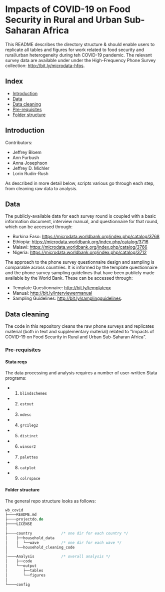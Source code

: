 # Impacts of COVID-19 on Food Security in Rural and Urban Sub-Saharan Africa
This README describes the directory structure & should enable users to replicate all tables and figures for work related to food security and rural/urban heterogeneity during teh COVID-19 pandemic. The relevant survey data are available under under the High-Frequency Phone Survey collection: http://bit.ly/microdata-hfps.   

 ## Index

 - [Introduction](#introduction)
 - [Data](#data)
 - [Data cleaning](#data-cleaning)
 - [Pre-requisites](#pre-requisites)
 - [Folder structure](#folder-structure)

## Introduction

Contributors:
* Jeffrey Bloem
* Ann Furbush 
* Anna Josephson
* Jeffrey D. Michler
* Lorin Rudin-Rush

As described in more detail below, scripts various go through each step, from cleaning raw data to analysis.

## Data 

The publicly-available data for each survey round is coupled with a basic information document, interview manual, and questionnaire for that round, which can be accessed through:
 - Burkina Faso: https://microdata.worldbank.org/index.php/catalog/3768
 - Ethiopia: https://microdata.worldbank.org/index.php/catalog/3716
 - Malawi: https://microdata.worldbank.org/index.php/catalog/3766
 - Nigeria: https://microdata.worldbank.org/index.php/catalog/3712
 
The approach to the phone survey questionnaire design and sampling is comparable across countries. It is informed by the template questionnaire and the phone survey sampling guidelines that have been publicly made available by the World Bank. These can be accessed through: 
 - Template Questionnaire: http://bit.ly/templateqx 
 - Manual: http://bit.ly/interviewermanual
 - Sampling Guidelines: http://bit.ly/samplingguidelines.

## Data cleaning

The code in this repository cleans the raw phone surveys and replicates material (both in text and supplementary material) related to "Impacts of COVID-19 on Food Security in Rural and Urban Sub-Saharan Africa". 

### Pre-requisites

#### Stata reqs

The data processing and analysis requires a number of user-written Stata programs:
   * 1. `blindschemes`
   * 2. `estout`
   * 3. `mdesc`
   * 4. `grc1leg2`
   * 5. `distinct`
   * 6. `winsor2`
   * 7. `palettes`
   * 8. `catplot`
   * 9. `colrspace` 

#### Folder structure

The general repo structure looks as follows:<br>

```stata
wb_covid
├────README.md
├────projectdo.do
├────LICENSE
│    
├────country             /* one dir for each country */
│    ├──household_data
│    │  └──wave          /* one dir for each wave */
│    └──household_cleaning_code 
│
│────Analysis            /* overall analysis */
│    ├──code
│    └──output
│       ├──tables
│       └──figures
│   
└────config
```
